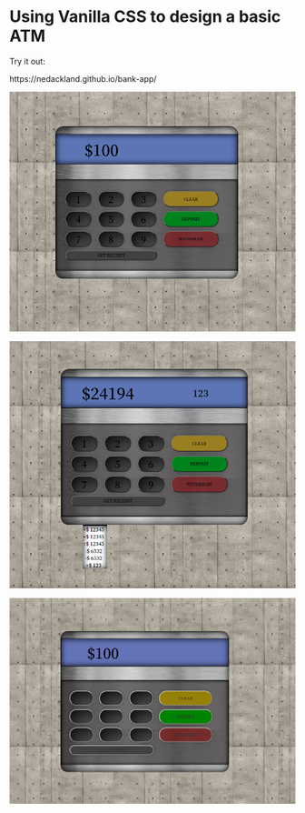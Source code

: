 <h1>Using Vanilla CSS to design a basic ATM</h1>

<p>Try it out: <p> https://nedackland.github.io/bank-app/


![example](/images/Atm.png)

![example](/images/atm-receipt.png)

![example](/images/atm-css.png)
